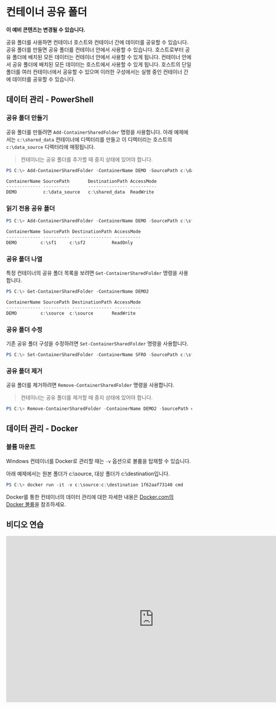 



# 컨테이너 공유 폴더

**이 예비 콘텐츠는 변경될 수 있습니다.**

공유 폴더를 사용하면 컨테이너 호스트와 컨테이너 간에 데이터를 공유할 수 있습니다. 공유 폴더를 만들면 공유 폴더를 컨테이너 안에서 사용할 수 있습니다. 호스트로부터 공유 폴더에 배치된 모든 데이터는 컨테이너 안에서 사용할 수 있게 됩니다. 컨테이너 안에서 공유 폴더에 배치된 모든 데이터는 호스트에서 사용할 수 있게 됩니다. 호스트의 단일 폴더를 여러 컨테이너에서 공유할 수 있으며 이러한 구성에서는 실행 중인 컨테이너 간에 데이터를 공유할 수 있습니다.

## 데이터 관리 - PowerShell

### 공유 폴더 만들기

공유 폴더를 만들려면 `Add-ContainerSharedFolder` 명령을 사용합니다. 아래 예제에서는 `c:\shared_data` 컨테이너에 디렉터리를 만들고 이 디렉터리는 호스트의 `c:\data_source` 디렉터리에 매핑됩니다.

> 컨테이너는 공유 폴더를 추가할 때 중지 상태에 있어야 합니다.

```powershell
PS C:\> Add-ContainerSharedFolder -ContainerName DEMO -SourcePath c:\data_source -DestinationPath c:\shared_data

ContainerName SourcePath       DestinationPath AccessMode
------------- ----------       --------------- ----------
DEMO          c:\data_source   c:\shared_data  ReadWrite
```

### 읽기 전용 공유 폴더

```powershell
PS C:\> Add-ContainerSharedFolder -ContainerName DEMO -SourcePath c:\sf1 -DestinationPath c:\sf2 -AccessMode ReadOnly

ContainerName SourcePath DestinationPath AccessMode
------------- ---------- --------------- ----------
DEMO         c:\sf1     c:\sf2          ReadOnly
```

### 공유 폴더 나열

특정 컨테이너의 공유 폴더 목록을 보려면 `Get-ContainerSharedFolder` 명령을 사용합니다.

```powershell
PS C:\> Get-ContainerSharedFolder -ContainerName DEMO2

ContainerName SourcePath DestinationPath AccessMode
------------- ---------- --------------- ----------
DEMO         c:\source  c:\source       ReadWrite
```

### 공유 폴더 수정

기존 공유 폴더 구성을 수정하려면 `Set-ContainerSharedFolder` 명령을 사용합니다.

```powershell
PS C:\> Set-ContainerSharedFolder -ContainerName SFRO -SourcePath c:\sf1 -DestinationPath c:\sf1
```

### 공유 폴더 제거

공유 폴더를 제거하려면 `Remove-ContainerSharedFolder` 명령을 사용합니다.

> 컨테이너는 공유 폴더를 제거할 때 중지 상태에 있어야 합니다.

```powershell
PS C:\> Remove-ContainerSharedFolder -ContainerName DEMO2 -SourcePath c:\source -DestinationPath c:\source
```
## 데이터 관리 - Docker

### 볼륨 마운트

Windows 컨테이너를 Docker로 관리할 때는 `-v` 옵션으로 볼륨을 탑재할 수 있습니다.

아래 예제에서는 원본 폴더가 c:\source, 대상 폴더가 c:\destination입니다.

```powershell
PS C:\> docker run -it -v c:\source:c:\destination 1f62aaf73140 cmd
```

Docker를 통한 컨테이너의 데이터 관리에 대한 자세한 내용은 [Docker.com의 Docker 볼륨](https://docs.docker.com/userguide/dockervolumes/)을 참조하세요.

## 비디오 연습

<iframe src="https://channel9.msdn.com/Blogs/containers/Container-Fundamentals--Part-3-Shared-Folders/player" width="800" height="450"  allowFullScreen="true" frameBorder="0" scrolling="no"></iframe>



<!--HONumber=Feb16_HO3-->
